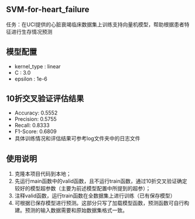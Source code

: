 ## SVM-for-heart_failure
任务：在UCI提供的心脏衰竭临床数据集上训练支持向量机模型，帮助根据患者特征进行生存情况预测

## 模型配置
- kernel_type : linear
- C : 3.0
- epsilon : 1e-6

## 10折交叉验证评估结果
- Accuracy: 0.5552
- Precision: 0.5755
- Recall: 0.8333
- F1-Score: 0.6809
- 具体训练情况和评估结果可参考log文件夹中的日志文件

## 使用说明
1. 克隆本项目代码到本地；
2. 先运行main函数中的valid函数，且不运行train函数，通过10折交叉验证确定较好的模型超参数（主要为前述模型配置中所提到的超参）；
3. 注释valid函数，运行train函数在全数据集上进行训练（已有保存模型）
4. 可根据已保存模型进行预测。这部分只写了加载模型函数，预测函数可自行构建。预测的输入数据需要和原始数据集格式一致。  
